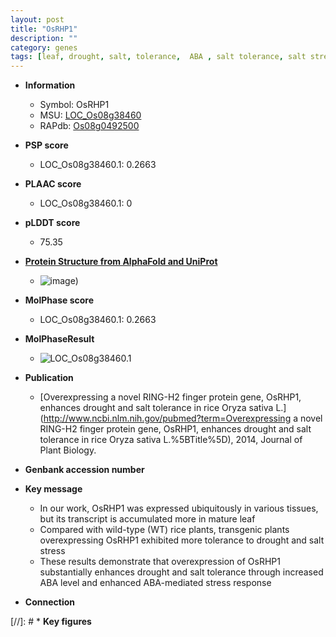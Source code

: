```yaml
---
layout: post
title: "OsRHP1"
description: ""
category: genes
tags: [leaf, drought, salt, tolerance,  ABA , salt tolerance, salt stress, stress, ABA, stress response]
---
```


* **Information**  
    + Symbol: OsRHP1  
    + MSU: [LOC_Os08g38460](http://rice.plantbiology.msu.edu/cgi-bin/ORF_infopage.cgi?orf=LOC_Os08g38460)  
    + RAPdb: [Os08g0492500](http://rapdb.dna.affrc.go.jp/viewer/gbrowse_details/irgsp1?name=Os08g0492500)  

* **PSP score**  
    + LOC_Os08g38460.1: 0.2663 

* **PLAAC score**  
    + LOC_Os08g38460.1: 0 

* **pLDDT score**
    + 75.35

* **[Protein Structure from AlphaFold and UniProt](https://www.uniprot.org/uniprotkb/Q6Z8T9/entry#structure)**
    + ![image](https://ricepsp.github.io/images/Q6/AF-Q6Z8T9-F1.png))

* **MolPhase score**
    + LOC_Os08g38460.1: 0.2663

* **MolPhaseResult**
    + ![LOC_Os08g38460.1](https://ricepsp.github.io/pictures/LOC_Os08g/LOC_Os08g38460.1.png)

* **Publication**  
    + [Overexpressing a novel RING-H2 finger protein gene, OsRHP1, enhances drought and salt tolerance in rice Oryza sativa L.](http://www.ncbi.nlm.nih.gov/pubmed?term=Overexpressing a novel RING-H2 finger protein gene, OsRHP1, enhances drought and salt tolerance in rice Oryza sativa L.%5BTitle%5D), 2014, Journal of Plant Biology.

* **Genbank accession number**  

* **Key message**  
    + In our work, OsRHP1 was expressed ubiquitously in various tissues, but its transcript is accumulated more in mature leaf
    + Compared with wild-type (WT) rice plants, transgenic plants overexpressing OsRHP1 exhibited more tolerance to drought and salt stress
    + These results demonstrate that overexpression of OsRHP1 substantially enhances drought and salt tolerance through increased ABA level and enhanced ABA-mediated stress response

* **Connection**  

[//]: # * **Key figures**  


